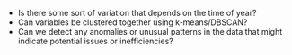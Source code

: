 - Is there some sort of variation that depends on the time of year?
- Can variables be clustered together using k-means/DBSCAN?
- Can we detect any anomalies or unusual patterns in the data that might indicate potential issues or inefficiencies?
